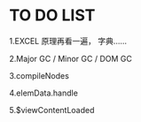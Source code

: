 # TO DO LIST

1.EXCEL 原理再看一遍， 字典……

2.Major GC / Minor GC / DOM GC

3.compileNodes

4.elemData.handle

5.$viewContentLoaded